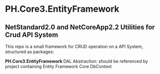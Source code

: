 ﻿# PH.Core3.EntityFramework

## NetStandard2.0 and NetCoreApp2.2 Utilities for Crud API System

This repo is a small framework for CRUD operation on a API System, structured as packages:

 **PH.Core3.EntityFramework**  DAL Abstraction: should be referenced by project containing Entity Framework Core DbContext 
